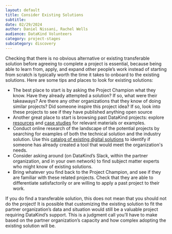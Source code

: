 ```yaml
---
layout: default
title: Consider Existing Solutions
subtitle:
date: 02/29/2024
author: Daniel Nissani, Rachel Wells
audience: DataKind Volunteers
category: project-stages
subcategory: discovery
---
```


Checking that there is no obvious alternative or existing transferable solution before agreeing to complete a project is essential, because being able to learn from, apply, and expand other people’s work instead of starting from scratch is typically worth the time it takes to onboard to the existing solutions. Here are some tips and places to look for existing solutions: 


* The best place to start is by asking the Project Champion what they know. Have they already attempted a solution? If so, what were their takeaways? Are there any other organizations that they know of doing similar projects? Did someone inspire this project idea? If so, look into these projects to see if they have published anything open source
* Another great place to start is browsing past DataKind projects: explore [resources](https://docs.google.com/document/d/1nK2DOSGr5_PogKnWt0ZzJ4OnQWEaaHN6dNz4JcKCPAU/edit#heading=h.yrp7h7p5jy3j) and [case studies](https://www.datakind.org/blog/) for relevant materials or examples.
* Conduct online research of the landscape of the potential projects by searching for examples of both the technical solution and the industry solution. Use this [catalog of existing digital solutions](https://dial.global/announcing-the-launch-of-the-dial-catalog-of-digital-solutions/)  to identify if someone has already created a tool that would meet the organization's needs.
* Consider asking around (on DataKind’s Slack, within the partner organization, and in your own network) to find subject matter experts who might know of existing solutions.
* Bring whatever you find back to the Project Champion, and see if they are familiar with these related projects. Check that they are able to differentiate satisfactorily or are willing to apply a past project to their work.


If you do find a transferable solution, this does not mean that you should not do the project! It is possible that customizing the existing solution to fit the partner organization’s data and situation would still be a valuable project requiring DataKind’s support. This is a judgment call you’ll have to make based on the partner organization’s capacity and how complex adopting the existing solution will be.

